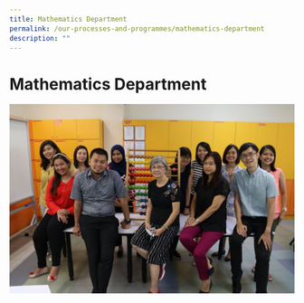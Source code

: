 ```yaml
---
title: Mathematics Department
permalink: /our-processes-and-programmes/mathematics-department
description: ""
---
```

# **Mathematics Department**

![](/images/IMG_3086.jpg)